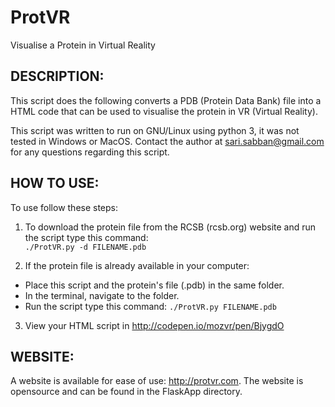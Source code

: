 # ProtVR
Visualise a Protein in Virtual Reality

## DESCRIPTION:
This script does the following converts a PDB (Protein Data Bank) file into a HTML code that can be used to visualise the protein in VR (Virtual Reality).

This script was written to run on GNU/Linux using python 3, it was not tested in Windows or MacOS.
Contact the author at sari.sabban@gmail.com for any questions regarding this script.

## HOW TO USE:
To use follow these steps:

1. To download the protein file from the RCSB (rcsb.org) website and run the script type this command:<br>
`./ProtVR.py -d FILENAME.pdb `

2. If the protein file is already available in your computer:
  * Place this script and the protein's file (.pdb) in the same folder.
  * In the terminal, navigate to the folder.
  * Run the script type this command: `./ProtVR.py FILENAME.pdb `

3. View your HTML script in http://codepen.io/mozvr/pen/BjygdO

## WEBSITE:
A website is available for ease of use: http://protvr.com. The website is opensource and can be found in the FlaskApp directory.
